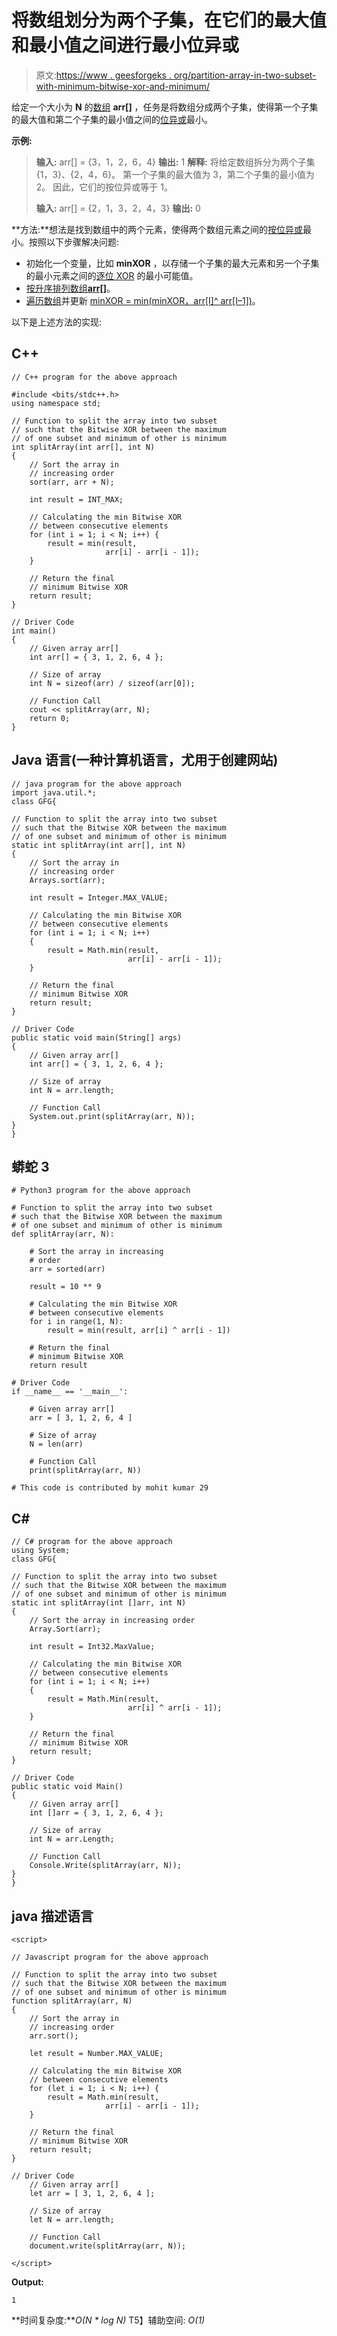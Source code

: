 # 将数组划分为两个子集，在它们的最大值和最小值之间进行最小位异或

> 原文:[https://www . geesforgeks . org/partition-array-in-two-subset-with-minimum-bitwise-xor-and-minimum/](https://www.geeksforgeeks.org/partition-array-into-two-subsets-with-minimum-bitwise-xor-between-their-maximum-and-minimum/)

给定一个大小为 **N** 的[数组](https://www.geeksforgeeks.org/introduction-to-arrays/) **arr[]** ，任务是将数组分成两个子集，使得第一个子集的最大值和第二个子集的最小值之间的[位异或](https://www.geeksforgeeks.org/bitwise-operators-in-c-cpp/)最小。

**示例:**

> **输入:** arr[] = {3，1，2，6，4}
> **输出:** 1
> **解释:**
> 将给定数组拆分为两个子集{1，3}、{2，4，6}。
> 第一个子集的最大值为 3，第二个子集的最小值为 2。
> 因此，它们的按位异或等于 1。
> 
> **输入:** arr[] = {2，1，3，2，4，3}
> **输出:** 0

**方法:**想法是找到数组中的两个元素，使得两个数组元素之间的[按位异或](https://www.geeksforgeeks.org/bitwise-operators-in-c-cpp/)最小。按照以下步骤解决问题:

*   初始化一个变量，比如 **minXOR** ，以存储一个子集的最大元素和另一个子集的最小元素之间的[逐位 XOR](https://www.geeksforgeeks.org/bitwise-operators-in-c-cpp/) 的最小可能值。
*   [按升序排列数组**arr[]**](https://www.geeksforgeeks.org/c-program-to-sort-an-array-in-ascending-order/)。
*   [遍历数组](https://www.geeksforgeeks.org/c-program-to-traverse-an-array/)并更新 [minXOR = min(minXOR，arr[I]^ arr[I–1])](https://www.geeksforgeeks.org/c-program-to-sort-an-array-in-ascending-order/)。

以下是上述方法的实现:

## C++

```
// C++ program for the above approach

#include <bits/stdc++.h>
using namespace std;

// Function to split the array into two subset
// such that the Bitwise XOR between the maximum
// of one subset and minimum of other is minimum
int splitArray(int arr[], int N)
{
    // Sort the array in
    // increasing order
    sort(arr, arr + N);

    int result = INT_MAX;

    // Calculating the min Bitwise XOR
    // between consecutive elements
    for (int i = 1; i < N; i++) {
        result = min(result,
                     arr[i] - arr[i - 1]);
    }

    // Return the final
    // minimum Bitwise XOR
    return result;
}

// Driver Code
int main()
{
    // Given array arr[]
    int arr[] = { 3, 1, 2, 6, 4 };

    // Size of array
    int N = sizeof(arr) / sizeof(arr[0]);

    // Function Call
    cout << splitArray(arr, N);
    return 0;
}
```

## Java 语言(一种计算机语言，尤用于创建网站)

```
// java program for the above approach
import java.util.*;
class GFG{

// Function to split the array into two subset
// such that the Bitwise XOR between the maximum
// of one subset and minimum of other is minimum
static int splitArray(int arr[], int N)
{
    // Sort the array in
    // increasing order
    Arrays.sort(arr);

    int result = Integer.MAX_VALUE;

    // Calculating the min Bitwise XOR
    // between consecutive elements
    for (int i = 1; i < N; i++)
    {
        result = Math.min(result,
                          arr[i] - arr[i - 1]);
    }

    // Return the final
    // minimum Bitwise XOR
    return result;
}

// Driver Code
public static void main(String[] args)
{
    // Given array arr[]
    int arr[] = { 3, 1, 2, 6, 4 };

    // Size of array
    int N = arr.length;

    // Function Call
    System.out.print(splitArray(arr, N));
}
}
```

## 蟒蛇 3

```
# Python3 program for the above approach

# Function to split the array into two subset
# such that the Bitwise XOR between the maximum
# of one subset and minimum of other is minimum
def splitArray(arr, N):

    # Sort the array in increasing
    # order
    arr = sorted(arr)

    result = 10 ** 9

    # Calculating the min Bitwise XOR
    # between consecutive elements
    for i in range(1, N):
        result = min(result, arr[i] ^ arr[i - 1])

    # Return the final
    # minimum Bitwise XOR
    return result

# Driver Code
if __name__ == '__main__':

    # Given array arr[]
    arr = [ 3, 1, 2, 6, 4 ]

    # Size of array
    N = len(arr)

    # Function Call
    print(splitArray(arr, N))

# This code is contributed by mohit kumar 29
```

## C#

```
// C# program for the above approach
using System;
class GFG{

// Function to split the array into two subset
// such that the Bitwise XOR between the maximum
// of one subset and minimum of other is minimum
static int splitArray(int []arr, int N)
{
    // Sort the array in increasing order
    Array.Sort(arr);

    int result = Int32.MaxValue;

    // Calculating the min Bitwise XOR
    // between consecutive elements
    for (int i = 1; i < N; i++)
    {
        result = Math.Min(result,
                          arr[i] ^ arr[i - 1]);
    }

    // Return the final
    // minimum Bitwise XOR
    return result;
}

// Driver Code
public static void Main()
{
    // Given array arr[]
    int []arr = { 3, 1, 2, 6, 4 };

    // Size of array
    int N = arr.Length;

    // Function Call
    Console.Write(splitArray(arr, N));
}
}
```

## java 描述语言

```
<script>

// Javascript program for the above approach

// Function to split the array into two subset
// such that the Bitwise XOR between the maximum
// of one subset and minimum of other is minimum
function splitArray(arr, N)
{
    // Sort the array in
    // increasing order
    arr.sort();

    let result = Number.MAX_VALUE;

    // Calculating the min Bitwise XOR
    // between consecutive elements
    for (let i = 1; i < N; i++) {
        result = Math.min(result,
                     arr[i] - arr[i - 1]);
    }

    // Return the final
    // minimum Bitwise XOR
    return result;
}

// Driver Code
    // Given array arr[]
    let arr = [ 3, 1, 2, 6, 4 ];

    // Size of array
    let N = arr.length;

    // Function Call
    document.write(splitArray(arr, N));

</script>
```

**Output:** 

```
1
```

**时间复杂度:***O(N * log N)*
T5】辅助空间: *O(1)*